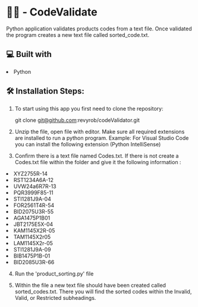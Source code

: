 # 👩‍💻 -  CodeValidate
Python application validates products codes from a text file.  Once validated the program creates a new text file called sorted_code.txt.


## 💻 Built with
<li>Python</li>

## 🛠️ Installation Steps:
1. To start using this app you first need to clone the repository:

    git clone git@github.com:revyrob/codeValidator.git

2. Unzip the file, open file with editor.  Make sure all required extensions are installed to run a python program.  Example: For Visual Studio Code you can install the following extension (Python IntelliSense)

3. Confirm there is a text file named Codes.txt.  If there is not create a Codes.txt file within the folder and give it the following information :

<li>XYZ2755R-14</li>
<li>RST1234A6A-12</li>
<li>UVW24a6R7R-13</li>
<li>PQR3999F85-11</li>
<li>STI1281J9A-04</li>
<li>FOR2561T4R-54</li>
<li>BID2075U3R-55</li>
<li>AGA1475P1B01</li>
<li>JBT2175E5X-04</li>
<li>KAM1145X2R-05</li>
<li>TAM1145X2r05</li>
<li>LAM1145X2r-05</li>
<li>STI1281J9A-09</li>
<li>BIB1475P1B-01</li>
<li>BID2085U3R-66</li>

4. Run the 'product_sorting.py' file

5. Within the file a new text file should have been created called sorted_codes.txt.  There you will find the sorted codes within the Invalid, Valid, or Restricted subheadings.
    
